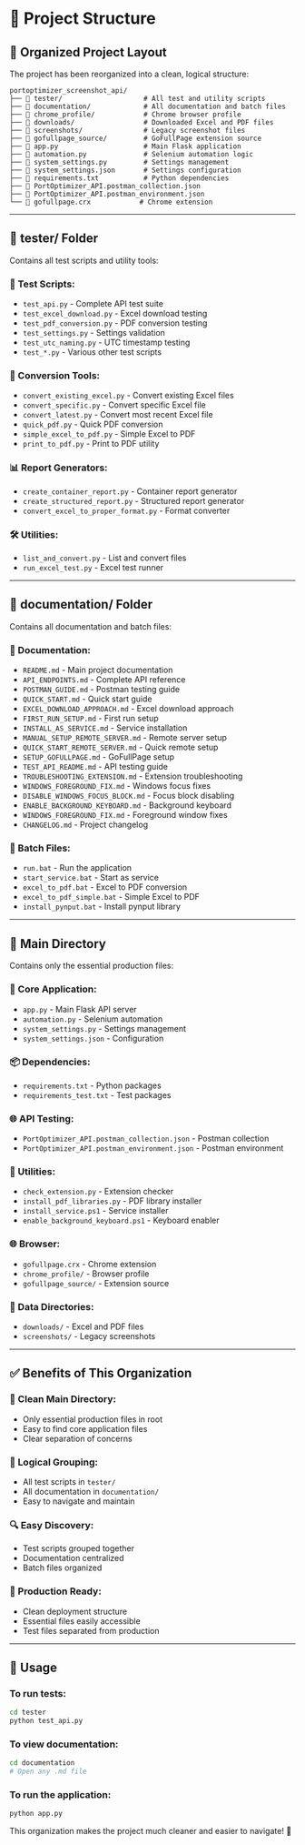 # 📁 Project Structure

## 🎯 **Organized Project Layout**

The project has been reorganized into a clean, logical structure:

```
portoptimizer_screenshot_api/
├── 📁 tester/                    # All test and utility scripts
├── 📁 documentation/             # All documentation and batch files
├── 📁 chrome_profile/            # Chrome browser profile
├── 📁 downloads/                 # Downloaded Excel and PDF files
├── 📁 screenshots/               # Legacy screenshot files
├── 📁 gofullpage_source/         # GoFullPage extension source
├── 📄 app.py                     # Main Flask application
├── 📄 automation.py              # Selenium automation logic
├── 📄 system_settings.py         # Settings management
├── 📄 system_settings.json       # Settings configuration
├── 📄 requirements.txt           # Python dependencies
├── 📄 PortOptimizer_API.postman_collection.json
├── 📄 PortOptimizer_API.postman_environment.json
└── 📄 gofullpage.crx            # Chrome extension
```

---

## 📁 **tester/ Folder**

Contains all test scripts and utility tools:

### **🧪 Test Scripts:**
- `test_api.py` - Complete API test suite
- `test_excel_download.py` - Excel download testing
- `test_pdf_conversion.py` - PDF conversion testing
- `test_settings.py` - Settings validation
- `test_utc_naming.py` - UTC timestamp testing
- `test_*.py` - Various other test scripts

### **🔧 Conversion Tools:**
- `convert_existing_excel.py` - Convert existing Excel files
- `convert_specific.py` - Convert specific Excel file
- `convert_latest.py` - Convert most recent Excel file
- `quick_pdf.py` - Quick PDF conversion
- `simple_excel_to_pdf.py` - Simple Excel to PDF
- `print_to_pdf.py` - Print to PDF utility

### **📊 Report Generators:**
- `create_container_report.py` - Container report generator
- `create_structured_report.py` - Structured report generator
- `convert_excel_to_proper_format.py` - Format converter

### **🛠️ Utilities:**
- `list_and_convert.py` - List and convert files
- `run_excel_test.py` - Excel test runner

---

## 📁 **documentation/ Folder**

Contains all documentation and batch files:

### **📖 Documentation:**
- `README.md` - Main project documentation
- `API_ENDPOINTS.md` - Complete API reference
- `POSTMAN_GUIDE.md` - Postman testing guide
- `QUICK_START.md` - Quick start guide
- `EXCEL_DOWNLOAD_APPROACH.md` - Excel download approach
- `FIRST_RUN_SETUP.md` - First run setup
- `INSTALL_AS_SERVICE.md` - Service installation
- `MANUAL_SETUP_REMOTE_SERVER.md` - Remote server setup
- `QUICK_START_REMOTE_SERVER.md` - Quick remote setup
- `SETUP_GOFULLPAGE.md` - GoFullPage setup
- `TEST_API_README.md` - API testing guide
- `TROUBLESHOOTING_EXTENSION.md` - Extension troubleshooting
- `WINDOWS_FOREGROUND_FIX.md` - Windows focus fixes
- `DISABLE_WINDOWS_FOCUS_BLOCK.md` - Focus block disabling
- `ENABLE_BACKGROUND_KEYBOARD.md` - Background keyboard
- `WINDOWS_FOREGROUND_FIX.md` - Foreground window fixes
- `CHANGELOG.md` - Project changelog

### **🔧 Batch Files:**
- `run.bat` - Run the application
- `start_service.bat` - Start as service
- `excel_to_pdf.bat` - Excel to PDF conversion
- `excel_to_pdf_simple.bat` - Simple Excel to PDF
- `install_pynput.bat` - Install pynput library

---

## 🎯 **Main Directory**

Contains only the essential production files:

### **🚀 Core Application:**
- `app.py` - Main Flask API server
- `automation.py` - Selenium automation
- `system_settings.py` - Settings management
- `system_settings.json` - Configuration

### **📦 Dependencies:**
- `requirements.txt` - Python packages
- `requirements_test.txt` - Test packages

### **🌐 API Testing:**
- `PortOptimizer_API.postman_collection.json` - Postman collection
- `PortOptimizer_API.postman_environment.json` - Postman environment

### **🔧 Utilities:**
- `check_extension.py` - Extension checker
- `install_pdf_libraries.py` - PDF library installer
- `install_service.ps1` - Service installer
- `enable_background_keyboard.ps1` - Keyboard enabler

### **🌐 Browser:**
- `gofullpage.crx` - Chrome extension
- `chrome_profile/` - Browser profile
- `gofullpage_source/` - Extension source

### **📁 Data Directories:**
- `downloads/` - Excel and PDF files
- `screenshots/` - Legacy screenshots

---

## ✅ **Benefits of This Organization**

### **🧹 Clean Main Directory:**
- Only essential production files in root
- Easy to find core application files
- Clear separation of concerns

### **📁 Logical Grouping:**
- All test scripts in `tester/`
- All documentation in `documentation/`
- Easy to navigate and maintain

### **🔍 Easy Discovery:**
- Test scripts grouped together
- Documentation centralized
- Batch files organized

### **🚀 Production Ready:**
- Clean deployment structure
- Essential files easily accessible
- Test files separated from production

---

## 🎯 **Usage**

### **To run tests:**
```bash
cd tester
python test_api.py
```

### **To view documentation:**
```bash
cd documentation
# Open any .md file
```

### **To run the application:**
```bash
python app.py
```

This organization makes the project much cleaner and easier to navigate! 🎯

